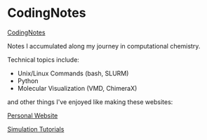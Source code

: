# CodingNotes

[CodingNotes](https://van-richard.github.io/CodingNotes)

Notes I accumulated along my journey in computational chemistry.

Technical topics include:

- Unix/Linux Commands (bash, SLURM)
- Python
- Molecular Visualization (VMD, ChimeraX)

and other things I've enjoyed like making these websites:

[Personal Website](https://van-richard.github.io/)

[Simulation Tutorials](https://van-richard.github.io/Tutorials)
